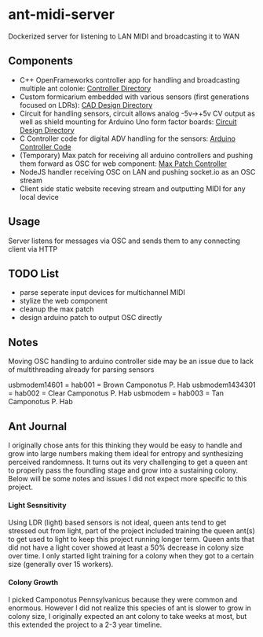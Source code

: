 # ant-midi-server
Dockerized server for listening to LAN MIDI and broadcasting it to WAN

## Components
 - C++ OpenFrameworks controller app for handling and broadcasting multiple ant colonie: [Controller Directory](desktop-controller)
 - Custom formicarium embedded with various sensors (first generations focused on LDRs): [CAD Design Directory](custom-formicarium/cad/antformicarium-assembled)
 - Circuit for handling sensors, circuit allows analog -5v->+5v CV output as well as shield mounting for Arduino Uno form factor boards: [Circuit Design Directory](custom-formicarium/circuit-design/)
 - C Controller code for digital ADV handling for the sensors: [Arduino Controller Code](arduino-controller/ant-arduino-6i-controller.ino)
 - (Temporary) Max patch for receiving all arduino controllers and pushing them forward as OSC for web component: [Max Patch Controller](max-controller/AntPlayer.maxpat)
 - NodeJS handler receiving OSC on LAN and pushing socket.io as an OSC stream
 - Client side static website receving stream and outputting MIDI for any local device

## Usage
Server listens for messages via OSC and sends them to any connecting client via HTTP

## TODO List
- parse seperate input devices for multichannel MIDI
- stylize the web component
- cleanup the max patch
- design arduino patch to output OSC directly

## Notes
Moving OSC handling to arduino controller side may be an issue due to lack of multithreading already for parsing sensors

usbmodem14601 = hab001 = Brown Camponotus P. Hab
usbmodem1434301 = hab002 = Clear Camponotus P. Hab
usbmodem = hab003 = Tan Camponotus P. Hab

## Ant Journal
I originally chose ants for this thinking they would be easy to handle and grow into large numbers making them ideal for entropy and synthesizing perceived randomness. It turns out its very challenging to get a queen ant to properly pass the foundling stage and grow into a sustaining colony. Below will be some notes and issues I did not expect more specific to this project.

#### Light Sesnsitivity
Using LDR (light) based sensors is not ideal, queen ants tend to get stressed out from light, part of the project included training the queen ant(s) to get used to light to keep this project running longer term. Queen ants that did not have a light cover showed at least a 50% decrease in colony size over time. I only started light training for a colony when they got to a certain size (generally over 15 workers).

#### Colony Growth
I picked Camponotus Pennsylvanicus because they were common and enormous. However I did not realize this species of ant is slower to grow in colony size, I originally expected an ant colony to take weeks at most, but this extended the project to a 2-3 year timeline.
